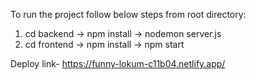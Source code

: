 To run the project follow below steps from root directory:
1. cd backend -> npm install -> nodemon server.js
2. cd frontend -> npm install -> npm start

Deploy link- https://funny-lokum-c11b04.netlify.app/
